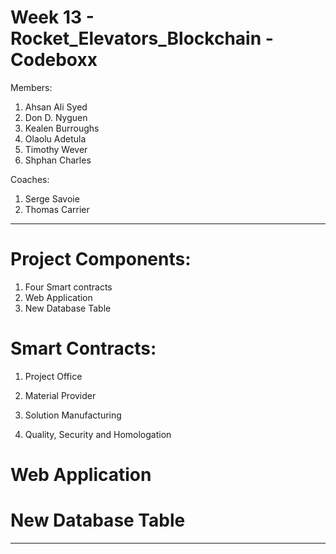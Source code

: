 # Week 13 - Rocket_Elevators_Blockchain - Codeboxx

Members:
1. Ahsan Ali Syed
2. Don D. Nyguen 
3. Kealen Burroughs
4. Olaolu Adetula
5. Timothy Wever
6. Shphan Charles

Coaches:
1. Serge Savoie
2. Thomas Carrier
-------------------------------------------------------------------------

# Project Components:

1. Four Smart contracts
2. Web Application 
3. New Database Table 

# Smart Contracts:

1. Project Office


2. Material Provider


3. Solution Manufacturing


4. Quality, Security and Homologation



# Web Application



# New Database Table


-------------------------------------------------------------------------
